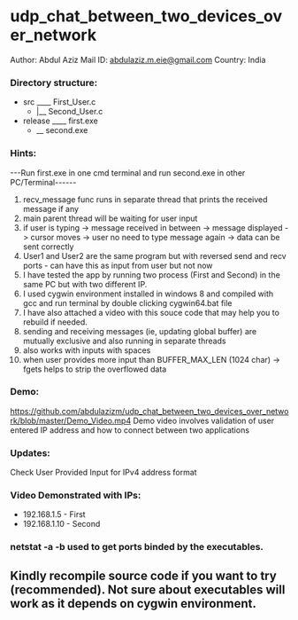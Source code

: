 # udp_chat_between_two_devices_over_network
Author: Abdul Aziz
Mail ID: abdulaziz.m.eie@gmail.com
Country: India

### Directory structure:
- src ____ First_User.c
	- |__ Second_User.c
- release ____ first.exe
	- __ second.exe
		 
### Hints:<br />
---Run first.exe in one cmd terminal and run second.exe in other PC/Terminal------<br /> 
1. recv_message func runs in separate thread that prints the received message if any
2. main parent thread will be waiting for user input
3. if user is typing -> message received in between -> message displayed -> cursor moves -> user no need to type message again -> data can be sent correctly
4. User1 and User2 are the same program but with reversed send and recv ports - can have this as input from user but not now
5. I have tested the app by running two process (First and Second) in the same PC but with two different IP.
6. I used cygwin environment installed in windows 8 and compiled with gcc and run terminal by double clicking cygwin64.bat file
7. I have also attached a video with this souce code that may help you to rebuild if needed.
8. sending and receiving messages (ie, updating global buffer) are mutually exclusive and also running in separate threads
9. also works with inputs with spaces
10. when user provides more input than BUFFER_MAX_LEN (1024 char) -> fgets helps to strip the overflowed data

### Demo:
https://github.com/abdulazizm/udp_chat_between_two_devices_over_network/blob/master/Demo_Video.mp4
Demo video involves validation of user entered IP address and how to connect between two applications

### Updates:
Check User Provided Input for IPv4 address format

### Video Demonstrated with IPs: 
- 192.168.1.5 - First
- 192.168.1.10 - Second

### netstat -a -b used to get ports binded by the executables.

## Kindly recompile source code if you want to try (recommended). Not sure about executables will work as it depends on cygwin environment.
